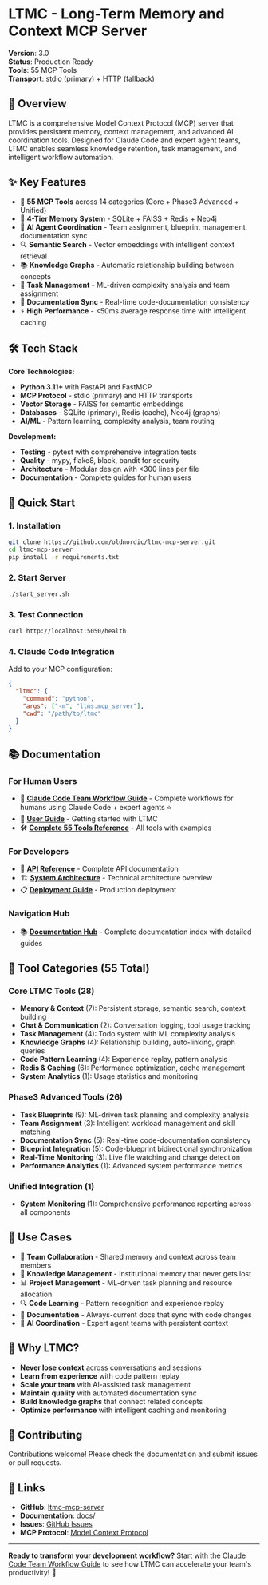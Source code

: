 # LTMC - Long-Term Memory and Context MCP Server

**Version**: 3.0  
**Status**: Production Ready  
**Tools**: 55 MCP Tools  
**Transport**: stdio (primary) + HTTP (fallback)

## 🎯 Overview

LTMC is a comprehensive Model Context Protocol (MCP) server that provides persistent memory, context management, and advanced AI coordination tools. Designed for Claude Code and expert agent teams, LTMC enables seamless knowledge retention, task management, and intelligent workflow automation.

## ✨ Key Features

- 🧠 **55 MCP Tools** across 14 categories (Core + Phase3 Advanced + Unified)
- 💾 **4-Tier Memory System** - SQLite + FAISS + Redis + Neo4j  
- 🤖 **AI Agent Coordination** - Team assignment, blueprint management, documentation sync
- 🔍 **Semantic Search** - Vector embeddings with intelligent context retrieval
- 📚 **Knowledge Graphs** - Automatic relationship building between concepts
- 🎯 **Task Management** - ML-driven complexity analysis and team assignment
- 📝 **Documentation Sync** - Real-time code-documentation consistency
- ⚡ **High Performance** - <50ms average response time with intelligent caching

## 🛠️ Tech Stack

**Core Technologies:**
- **Python 3.11+** with FastAPI and FastMCP 
- **MCP Protocol** - stdio (primary) and HTTP transports
- **Vector Storage** - FAISS for semantic embeddings
- **Databases** - SQLite (primary), Redis (cache), Neo4j (graphs)
- **AI/ML** - Pattern learning, complexity analysis, team routing

**Development:**
- **Testing** - pytest with comprehensive integration tests
- **Quality** - mypy, flake8, black, bandit for security
- **Architecture** - Modular design with <300 lines per file
- **Documentation** - Complete guides for human users

## 🚀 Quick Start

### 1. Installation
```bash
git clone https://github.com/oldnordic/ltmc-mcp-server.git
cd ltmc-mcp-server
pip install -r requirements.txt
```

### 2. Start Server
```bash
./start_server.sh
```

### 3. Test Connection
```bash
curl http://localhost:5050/health
```

### 4. Claude Code Integration
Add to your MCP configuration:
```json
{
  "ltmc": {
    "command": "python",
    "args": ["-m", "ltms.mcp_server"],
    "cwd": "/path/to/ltmc"
  }
}
```

## 📚 Documentation

### **For Human Users**
- 🎯 **[Claude Code Team Workflow Guide](docs/guides/CLAUDE_CODE_TEAM_WORKFLOW_GUIDE.md)** - Complete workflows for humans using Claude Code + expert agents ⭐
- 📖 **[User Guide](docs/guides/USER_GUIDE.md)** - Getting started with LTMC
- 🛠️ **[Complete 55 Tools Reference](docs/guides/COMPLETE_55_TOOLS_REFERENCE.md)** - All tools with examples

### **For Developers**
- 🔧 **[API Reference](docs/api/API_REFERENCE.md)** - Complete API documentation  
- 🏗️ **[System Architecture](docs/architecture/SYSTEM_ARCHITECTURE.md)** - Technical architecture overview
- 📋 **[Deployment Guide](docs/guides/DEPLOYMENT.md)** - Production deployment

### **Navigation Hub**
- 📚 **[Documentation Hub](docs/README.md)** - Complete documentation index with detailed guides

## 🔧 Tool Categories (55 Total)

### Core LTMC Tools (28)
- **Memory & Context** (7): Persistent storage, semantic search, context building
- **Chat & Communication** (2): Conversation logging, tool usage tracking  
- **Task Management** (4): Todo system with ML complexity analysis
- **Knowledge Graphs** (4): Relationship building, auto-linking, graph queries
- **Code Pattern Learning** (4): Experience replay, pattern analysis
- **Redis & Caching** (6): Performance optimization, cache management
- **System Analytics** (1): Usage statistics and monitoring

### Phase3 Advanced Tools (26) 
- **Task Blueprints** (9): ML-driven task planning and complexity analysis
- **Team Assignment** (3): Intelligent workload management and skill matching
- **Documentation Sync** (5): Real-time code-documentation consistency
- **Blueprint Integration** (5): Code-blueprint bidirectional synchronization  
- **Real-Time Monitoring** (3): Live file watching and change detection
- **Performance Analytics** (1): Advanced system performance metrics

### Unified Integration (1)
- **System Monitoring** (1): Comprehensive performance reporting across all components

## 🎯 Use Cases

- 🤝 **Team Collaboration** - Shared memory and context across team members
- 🧠 **Knowledge Management** - Institutional memory that never gets lost
- 📊 **Project Management** - ML-driven task planning and resource allocation  
- 🔍 **Code Learning** - Pattern recognition and experience replay
- 📝 **Documentation** - Always-current docs that sync with code changes
- 🎯 **AI Coordination** - Expert agent teams with persistent context

## 🌟 Why LTMC?

- **Never lose context** across conversations and sessions
- **Learn from experience** with code pattern replay
- **Scale your team** with AI-assisted task management
- **Maintain quality** with automated documentation sync
- **Build knowledge graphs** that connect related concepts
- **Optimize performance** with intelligent caching and monitoring

## 🤝 Contributing

Contributions welcome! Please check the documentation and submit issues or pull requests.

## 🔗 Links

- **GitHub**: [ltmc-mcp-server](https://github.com/oldnordic/ltmc-mcp-server)
- **Documentation**: [docs/](docs/)
- **Issues**: [GitHub Issues](https://github.com/oldnordic/ltmc-mcp-server/issues)
- **MCP Protocol**: [Model Context Protocol](https://modelcontextprotocol.info)

---

**Ready to transform your development workflow?** Start with the [Claude Code Team Workflow Guide](docs/guides/CLAUDE_CODE_TEAM_WORKFLOW_GUIDE.md) to see how LTMC can accelerate your team's productivity! 🚀
